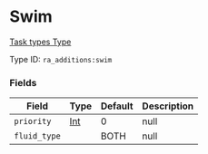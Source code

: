 # Swim
[Task types Type](../task_types_types.md)

Type ID: `ra_additions:swim`
### Fields
Field | Type | Default | Description
------|------|---------|-------------
`priority` | [Int](../data_types/int.md) | 0 | null
`fluid_type` |  | BOTH | null
